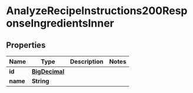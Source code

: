

# AnalyzeRecipeInstructions200ResponseIngredientsInner

## Properties

Name | Type | Description | Notes
------------ | ------------- | ------------- | -------------
**id** | [**BigDecimal**](BigDecimal.md) |  | 
**name** | **String** |  | 




